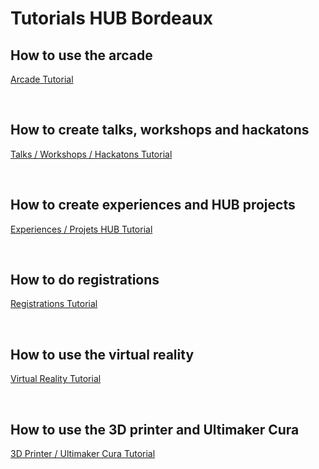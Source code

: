 # Tutorials HUB Bordeaux

## How to use the **arcade**

[Arcade Tutorial](Arcade.md)

<br/>

## How to create **talks**, **workshops** and **hackatons**

[Talks / Workshops / Hackatons Tutorial](Create_Talk_Workshop_Hackaton.md)

<br/>

## How to create **experiences** and **HUB projects**

[Experiences / Projets HUB Tutorial](Create_Experience_HUB_Project.md)

<br/>

## How to do **registrations**

[Registrations Tutorial](Registration.md)

<br/>

## How to use the **virtual reality**

[Virtual Reality Tutorial](Virtual_Reality.md)

<br/>

## How to use the **3D printer and Ultimaker Cura**

[3D Printer / Ultimaker Cura Tutorial](3D_Printing.md)
